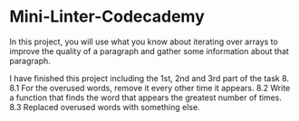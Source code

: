 # Mini-Linter-Codecademy
In this project, you will use what you know about iterating over arrays to improve the quality of a paragraph and gather some information about that paragraph.

I have finished this project including the 1st, 2nd and 3rd part of the task 8. 
8.1 For the overused words, remove it every other time it appears.
8.2 Write a function that finds the word that appears the greatest number of times.
8.3 Replaced overused words with something else.
